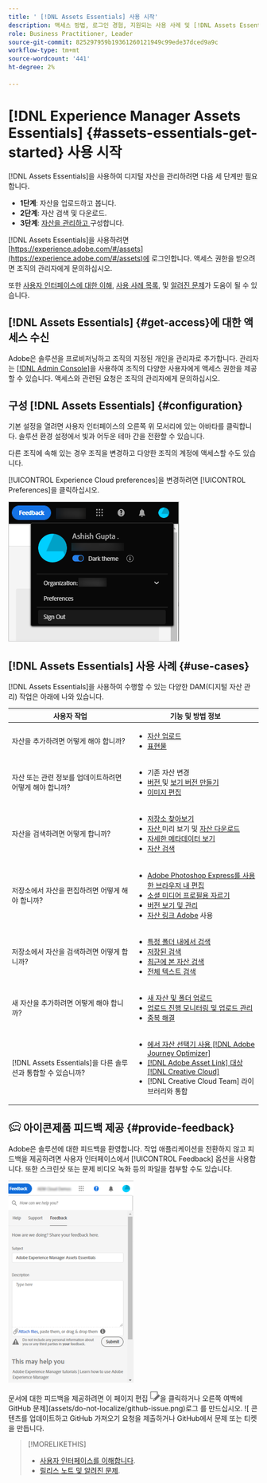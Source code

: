 ```yaml
---
title: ' [!DNL Assets Essentials] 사용 시작'
description: 액세스 방법, 로그인 경험, 지원되는 사용 사례 및 [!DNL Assets Essentials]의 알려진 문제입니다.
role: Business Practitioner, Leader
source-git-commit: 825297959b19361260121949c99ede37dced9a9c
workflow-type: tm+mt
source-wordcount: '441'
ht-degree: 2%

---
```


# [!DNL Experience Manager Assets Essentials] {#assets-essentials-get-started} 사용 시작

<!-- TBD: Make links for these steps. -->

[!DNL Assets Essentials]을 사용하여 디지털 자산을 관리하려면 다음 세 단계만 필요합니다.

* **1단계**: [](/help/add-delete.md) 자산을 업로드하고  [](/help/navigate-view.md) 봅니다.
* **2단계**: [](/help/search.md) 자산 검색 및  [](/help/manage-organize.md#download) 다운로드.
* **3단계**: [자산을 관리하고 ](/help/manage-organize.md) 구성합니다.

[!DNL Assets Essentials]을 사용하려면 [https://experience.adobe.com/#/assets](https://experience.adobe.com/#/assets)에 로그인합니다. 액세스 권한을 받으려면 조직의 관리자에게 문의하십시오.

또한 [사용자 인터페이스에 대한 이해](/help/navigate-view.md), [사용 사례 목록](#use-cases), <!-- TBD: [supported file types](/help/supported-file-formats.md), --> 및 [알려진 문제](/help/release-notes.md#known-issues)가 도움이 될 수 있습니다.

## [!DNL Assets Essentials] {#get-access}에 대한 액세스 수신

Adobe은 솔루션을 프로비저닝하고 조직의 지정된 개인을 관리자로 추가합니다. 관리자는 [[!DNL Admin Console]](https://helpx.adobe.com/enterprise/admin-guide.html/enterprise/using/welcome.ug.html)을 사용하여 조직의 다양한 사용자에게 액세스 권한을 제공할 수 있습니다. 액세스와 관련된 요청은 조직의 관리자에게 문의하십시오.

## 구성 [!DNL Assets Essentials] {#configuration}

기본 설정을 열려면 사용자 인터페이스의 오른쪽 위 모서리에 있는 아바타를 클릭합니다. 솔루션 환경 설정에서 빛과 어두운 테마 간을 전환할 수 있습니다.

다른 조직에 속해 있는 경우 조직을 변경하고 다양한 조직의 계정에 액세스할 수도 있습니다.

[!UICONTROL Experience Cloud preferences]을 변경하려면 [!UICONTROL Preferences]을 클릭하십시오.

![어두운 테마 및 밝은 테마 전환 환경 설정](assets/theme-change.png)

<!-- TBD: What can admins configure? What more can users configure? Any doc that describes Exp Cloud preferences? 
Metadata forms is out of the scope of 6/17 GA. When the functionality is added, link to it from here. It is about configuring metadata UI. -->

<!-- TBD: This section contains beta-specific video that will be updated post-GA.

## Login experience {#login-experience}

When logging in, after providing the credentials, you can be prompted to select an account. In this case, select `Company or School Account` to proceed.

![Select an account to login](assets/do-not-localize/login-experience.gif)
-->

## [!DNL Assets Essentials] 사용 사례  {#use-cases}

[!DNL Assets Essentials]을 사용하여 수행할 수 있는 다양한 DAM(디지털 자산 관리) 작업은 아래에 나와 있습니다.

| 사용자 작업 | 기능 및 방법 정보 |
|-----|------|
| 자산을 추가하려면 어떻게 해야 합니까? | <ul> <li> [자산 업로드](/help/add-delete.md) </li> <li> [표현물](/help/add-delete.md#renditions) </li> </ul> |
| 자산 또는 관련 정보를 업데이트하려면 어떻게 해야 합니까? | <ul> <li>기존 자산 변경</li> <li>[버전 ](/help/manage-organize.md#create-versions) 및  [보기 버전 만들기](/help/navigate-view.md#view-versions)</li> <li>[이미지 편집](/help/edit-images.md)</li> </ul> |
| 자산을 검색하려면 어떻게 합니까? | <ul> <li>[저장소 찾아보기](/help/navigate-view.md#view-assets-and-details) </li> <li> [자산 ](/help/navigate-view.md#preview-assets) 미리 보기 및  [자산 다운로드](/help/manage-organize.md) </li> <li>[자세한 메타데이터 보기](/help/metadata.md) </li> <li>[자산 검색](/help/search.md)</li></ul> |
| 저장소에서 자산을 편집하려면 어떻게 해야 합니까? | <ul> <li>[Adobe Photoshop Express를 사용한 브라우저 내 편집](/help/edit-images.md)</li> <li>[소셜 미디어 프로필용 자르기](/help/edit-images.md#crop-straighten-images)</li> <li>[버전 보기 및 관리](/help/manage-organize.md#create-versions)</li> <li>[자산 링크 Adobe](/help/integration.md#integrations) 사용</ul></ul> |
| 저장소에서 자산을 검색하려면 어떻게 합니까? | <ul> <li>[특정 폴더 내에서 검색](/help/search.md)</li> <li>[저장된 검색](/help/search.md)</li> <li>[최근에 본 자산 검색](/help/search.md)</li> <li>[전체 텍스트 검색](/help/search.md) |
| 새 자산을 추가하려면 어떻게 해야 합니까? | <ul> <li>[새 자산 및 폴더 업로드](/help/add-delete.md#add-assets)</li> <li>[업로드 진행 모니터링 및 업로드 관리](/help/add-delete.md)</li> <li>[중복 해결](/help/add-delete.md#resolve-upload-fails)</li> </ul> |
| [!DNL Assets Essentials]을 다른 솔루션과 통합할 수 있습니까? | <ul> <li>[에서 자산 선택기 사용 [!DNL Adobe Journey Optimizer]](/help/integration.md)</li> <li>[[!DNL Adobe Asset Link] 대상 [!DNL Creative Cloud]](/help/integration.md)</li> <li>[!DNL Creative Cloud Team] 라이브러리와 통합</li> </ul> |

<!--TBD: Merge in above table when these use cases are documented/available.
| How do I delete assets? | <ul> <li>[Delete assets](/help/manage-organize.md)</li> <li>Recover deleted assets</li> <li>Permanently delete assets</li> </ul> |
| How do I share assets or find shared assets? | <ul> <li>Shared by me</li> <li>Shared with me</li> <li>Share for comments and review</li> <li>Unshare assets</li> </ul> |
| How do I collaborate with others and get my assets reviewed | <ul> <li>Share for review</li> <li>Provide comments. Resolve and filter comments</li> <li>Annotations on images</li> <li>Assign tasks to specific users and prioritize</li> </ul> |
-->

## ![피드백 ](assets/do-not-localize/feedback-icon.png) 아이콘제품 피드백 제공  {#provide-feedback}

Adobe은 솔루션에 대한 피드백을 환영합니다. 작업 애플리케이션을 전환하지 않고 피드백을 제공하려면 사용자 인터페이스에서 [!UICONTROL Feedback] 옵션을 사용합니다. 또한 스크린샷 또는 문제 비디오 녹화 등의 파일을 첨부할 수도 있습니다.

![인터페이스의 피드백 옵션](assets/feedback-panel.png)

문서에 대한 피드백을 제공하려면 이 페이지 편집 ![페이지 편집](assets/do-not-localize/edit-page.png)을 클릭하거나 오른쪽 여백에 GitHub 문제](assets/do-not-localize/github-issue.png)로그 를 만드십시오. ![ 콘텐츠를 업데이트하고 GitHub 가져오기 요청을 제출하거나 GitHub에서 문제 또는 티켓을 만듭니다.

>[!MORELIKETHIS]
>
>* [사용자 인터페이스를 이해합니다](/help/navigate-view.md).
>* [릴리스 노트 및 알려진 문제](/help/release-notes.md).


<!-- TBD: 
>* [Supported file types](/help/supported-file-formats.md).
-->
